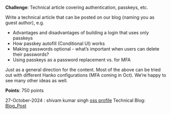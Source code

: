 **Challenge**: Technical article covering authentication, passkeys, etc.

Write a technical article that can be posted on our blog (naming you as guest author), e.g.
- Advantages and disadvantages of building a login that uses only passkeys
- How passkey autofill (Conditional UI) works
- Making passwords optional - what’s important when users can delete their passwords?
- Using passkeys as a password replacement vs. for MFA

Just as a general direction for the content. Most of the above can be tried out with different Hanko configurations (MFA coming in Oct). We’re happy to see many other ideas as well.

**Points**: 750 points

27-October-2024 : shivam kumar singh  [oss profile](https://oss.gg/shivamkumarsingh28)  Technical Blog: [Blog_Post](https://dev.to/shivam_kumar_singh/implementing-secure-hanko-authentication-password-and-passkey-based-login-registration-and-logout-in-any-tech-stack-59ph)
